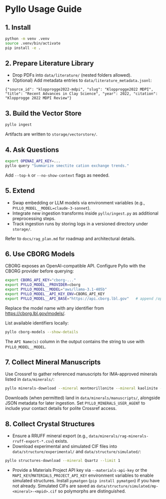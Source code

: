# Pyllo Usage Guide

## 1. Install

```bash
python -m venv .venv
source .venv/bin/activate
pip install -e .
```

## 2. Prepare Literature Library

- Drop PDFs into `data/literature/` (nested folders allowed).
- (Optional) Add metadata entries to `data/literature_metadata.jsonl`:

```jsonl
{"source_id": "klopprogge2022-mdpi", "slug": "Klopprogge2022 MDPI", "title": "Recent Advances in Clay Science", "year": 2022, "citation": "Klopprogge 2022 MDPI Review"}
```

## 3. Build the Vector Store

```bash
pyllo ingest
```

Artifacts are written to `storage/vectorstore/`.

## 4. Ask Questions

```bash
export OPENAI_API_KEY=...
pyllo query "Summarize smectite cation exchange trends."
```

Add `--top-k` or `--no-show-context` flags as needed.

## 5. Extend

- Swap embedding or LLM models via environment variables (e.g., `PYLLO_MODEL__MODEL=claude-3-sonnet`).
- Integrate new ingestion transforms inside `pyllo/ingest.py` as additional preprocessing steps.
- Track ingestion runs by storing logs in a versioned directory under `storage/`.

Refer to `docs/rag_plan.md` for roadmap and architectural details.

## 6. Use CBORG Models

CBORG exposes an OpenAI-compatible API. Configure Pyllo with the CBORG provider before querying:

```bash
export CBORG_API_KEY="cborg-..."
export PYLLO_MODEL__PROVIDER=cborg
export PYLLO_MODEL__MODEL="aws/llama-3.1-405b"
export PYLLO_MODEL__API_KEY_ENV=CBORG_API_KEY
export PYLLO_MODEL__API_BASE="https://api.cborg.lbl.gov"   # append /openai/v1 if your deployment requires it
```

Replace the model name with any identifier from https://cborg.lbl.gov/models/.

List available identifiers locally:

```bash
pyllo cborg-models --show-details
```

The `API Name(s)` column in the output contains the string to use with `PYLLO_MODEL__MODEL`.

## 7. Collect Mineral Manuscripts

Use Crossref to gather referenced manuscripts for IMA-approved minerals listed in `data/minerals/`:

```bash
pyllo minerals-download --mineral montmorillonite --mineral kaolinite --max-per-mineral 2
```

Downloads (when permitted) land in `data/minerals/manuscripts/`, alongside JSON metadata for later ingestion.
Set `PYLLO_MINERALS_USER_AGENT` to include your contact details for polite Crossref access.

## 8. Collect Crystal Structures

- Ensure a RRUFF mineral export (e.g., `data/minerals/rag-minerals-rruff-export-*.csv`) exists.
- Download experimental and simulated CIF files into `data/structure/experimental/` and `data/structure/simulated/`:

```bash
pyllo structures-download --mineral Quartz --limit 1
```

- Provide a Materials Project API key via `--materials-api-key` or the `MAPI_KEY`/`MATERIALS_PROJECT_API_KEY` environment variables to enable simulated structures. Install `pymatgen` (`pip install pymatgen`) if you have not already. Simulated CIFs are saved as `data/structure/simulated/mp-<mineral>-<mpid>.cif` so polymorphs are distinguished.
